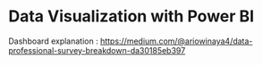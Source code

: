 # Data Visualization with Power BI
Dashboard explanation : https://medium.com/@ariowinaya4/data-professional-survey-breakdown-da30185eb397
